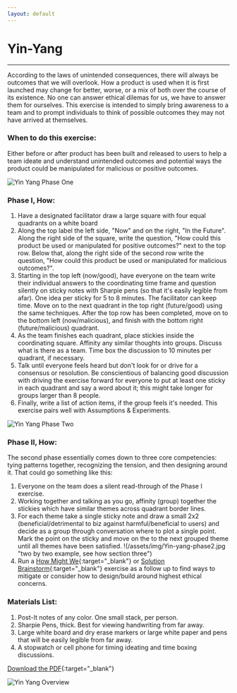 ```yaml
---
layout: default
---
```


# Yin-Yang

* * *

According to the laws of unintended consequences, there will always be outcomes that we will overlook. How a product is used when it is first launched may change for better, worse, or a mix of both over the course of its existence. No one can answer ethical dilemas for us, we have to answer them for ourselves. This exercise is intended to simply bring awareness to a team and to prompt individuals to think of possible outcomes they may not have arrived at themselves.

### When to do this exercise: 

Either before or after product has been built and released to users to help a team ideate and understand unintended outcomes and potential ways the product could be manipulated for malicious or positive outcomes.

![Yin Yang Phase One](../assets/imag/Yin-yang-phase1.jpg "Yin Yang Phase 1")

### Phase I, How: 

1. Have a designated facilitator draw a large square with four equal quadrants on a white board 
2. Along the top label the left side, "Now" and on the right, "In the Future". Along the right side of the square, write the question, "How could this product be used or manipulated for positive outcomes?" next to the top row. Below that, along the right side of the second row write the question, "How could this product be used or manipulated for malicious outcomes?".
3. Starting in the top left (now/good), have everyone on the team write their individual answers to the coordinating time frame and question silently on sticky notes with Sharpie pens (so that it's easily legible from afar). One idea per sticky for 5 to 8 minutes. The facilitator can keep time. Move on to the next quadrant in the top right (future/good) using the same techniques. After the top row has been completed, move on to the bottom left (now/malicious), and finish with the bottom right (future/malicious) quadrant.
4. As the team finishes each quadrant, place stickies inside the coordinating square. Affinity any similar thoughts into groups. Discuss what is there as a team. Time box the discussion to 10 minutes per quadrant, if necessary.
5. Talk until everyone feels heard but don't look for or drive for a consensus or resolution. Be conscientious of balancing good discussion with driving the exercise forward for everyone to put at least one sticky in each quadrant and say a word about it; this might take longer for groups larger than 8 people.
6. Finally, write a list of action items, if the group feels it's needed. This exercise pairs well with Assumptions & Experiments.

![Yin Yang Phase Two](../assets/imag/Yin-yang-phase2.jpg "Yin Yang Phase 2")

### Phase II, How: 

The second phase essentially comes down to three core competencies: tying patterns together, recognizing the tension, and then designing around it. That could go something like this:

1. Everyone on the team does a silent read-through of the Phase I exercise.
2. Working together and talking as you go, affinity (group) together the stickies which have similar themes across quadrant border lines.
3. For each theme take a single sticky note and draw a small 2x2 (beneficial/detrimental to biz against harmful/beneficial to users) and decide as a group through conversation where to plot a single point. Mark the point on the sticky and move on the to the next grouped theme until all themes have been satisfied.
!(/assets/img/Yin-yang-phase2.jpg "two by two example, see how section three")
4. Run a 
[How Might We](http://www.designkit.org/methods/3){:target="_blank"} or [Solution Brainstorm](http://www.designkit.org/methods/1){:target="_blank"} exercise as a follow up to find ways to mitigate or consider how to design/build around highest ethical concerns.

### Materials List:
1. Post-It notes of any color. One small stack, per person.
2. Sharpie Pens, thick. Best for viewing handwriting from far away.
3. Large white board and dry erase markers or large white paper and pens that will be easily legible from far away.
4. A stopwatch or cell phone for timing ideating and time boxing discussions.

[Download the PDF](https://mkdale.github.com/ethics-frameworks/assets/pdfs/Yin-Yang.pdf "yin yang download pdf"){:target="_blank"}

![Yin Yang Overview](../assets/imag/Yin-yang.png "Yin Yang Overview")
